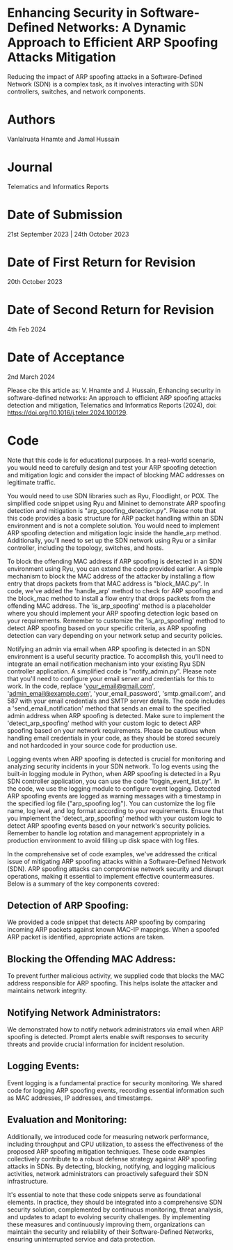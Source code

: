 # Enhancing Security in Software-Defined Networks: A Dynamic Approach to Efficient ARP Spoofing Attacks Mitigation

Reducing the impact of ARP spoofing attacks in a Software-Defined Network (SDN) is a complex task, as it involves interacting with SDN controllers, switches, and network components.

# Authors
Vanlalruata Hnamte and Jamal Hussain

# Journal
Telematics and Informatics Reports

# Date of Submission
21st September 2023 | 24th October 2023

# Date of First Return for Revision
20th October 2023

# Date of Second Return for Revision
4th Feb 2024

# Date of Acceptance
2nd March 2024

Please cite this article as: V. Hnamte and J. Hussain, Enhancing security in software-defined networks: An approach to efficient ARP spoofing attacks detection and mitigation, Telematics and Informatics Reports (2024), doi: https://doi.org/10.1016/j.teler.2024.100129.

# Code
Note that this code is for educational purposes. In a real-world scenario, you would need to carefully design and test your ARP spoofing detection and mitigation logic and consider the impact of blocking MAC addresses on legitimate traffic.

You would need to use SDN libraries such as Ryu, Floodlight, or POX. The simplified code snippet using Ryu and Mininet to demonstrate ARP spoofing detection and mitigation is "arp_spoofing_detection.py". Please note that this code provides a basic structure for ARP packet handling within an SDN environment and is not a complete solution. You would need to implement ARP spoofing detection and mitigation logic inside the handle_arp method. Additionally, you'll need to set up the SDN network using Ryu or a similar controller, including the topology, switches, and hosts.

To block the offending MAC address if ARP spoofing is detected in an SDN environment using Ryu, you can extend the code provided earlier. A simple mechanism to block the MAC address of the attacker by installing a flow entry that drops packets from that MAC address is "block_MAC.py". In code, we've added the 'handle_arp' method to check for ARP spoofing and the block_mac method to install a flow entry that drops packets from the offending MAC address. The 'is_arp_spoofing' method is a placeholder where you should implement your ARP spoofing detection logic based on your requirements. Remember to customize the 'is_arp_spoofing' method to detect ARP spoofing based on your specific criteria, as ARP spoofing detection can vary depending on your network setup and security policies.

Notifying an admin via email when ARP spoofing is detected in an SDN environment is a useful security practice. To accomplish this, you'll need to integrate an email notification mechanism into your existing Ryu SDN controller application. A simplified code is "notify_admin.py". Please note that you'll need to configure your email server and credentials for this to work. In the code, replace 'your_email@gmail.com', 'admin_email@example.com', 'your_email_password', 'smtp.gmail.com', and 587 with your email credentials and SMTP server details. The code includes a 'send_email_notification' method that sends an email to the specified admin address when ARP spoofing is detected. Make sure to implement the 'detect_arp_spoofing' method with your custom logic to detect ARP spoofing based on your network requirements. Please be cautious when handling email credentials in your code, as they should be stored securely and not hardcoded in your source code for production use. 

Logging events when ARP spoofing is detected is crucial for monitoring and analyzing security incidents in your SDN network. To log events using the built-in logging module in Python, when ARP spoofing is detected in a Ryu SDN controller application, you can use the code "loggin_event_list.py". In the code, we use the logging module to configure event logging. Detected ARP spoofing events are logged as warning messages with a timestamp in the specified log file ("arp_spoofing.log"). You can customize the log file name, log level, and log format according to your requirements. Ensure that you implement the 'detect_arp_spoofing' method with your custom logic to detect ARP spoofing events based on your network's security policies. Remember to handle log rotation and management appropriately in a production environment to avoid filling up disk space with log files.

In the comprehensive set of code examples, we've addressed the critical issue of mitigating ARP spoofing attacks within a Software-Defined Network (SDN). ARP spoofing attacks can compromise network security and disrupt operations, making it essential to implement effective countermeasures. Below is a summary of the key components covered:

## Detection of ARP Spoofing:

We provided a code snippet that detects ARP spoofing by comparing incoming ARP packets against known MAC-IP mappings. When a spoofed ARP packet is identified, appropriate actions are taken.

## Blocking the Offending MAC Address:

To prevent further malicious activity, we supplied code that blocks the MAC address responsible for ARP spoofing. This helps isolate the attacker and maintains network integrity.

## Notifying Network Administrators:

We demonstrated how to notify network administrators via email when ARP spoofing is detected. Prompt alerts enable swift responses to security threats and provide crucial information for incident resolution.

## Logging Events:

Event logging is a fundamental practice for security monitoring. We shared code for logging ARP spoofing events, recording essential information such as MAC addresses, IP addresses, and timestamps.

## Evaluation and Monitoring:

Additionally, we introduced code for measuring network performance, including throughput and CPU utilization, to assess the effectiveness of the proposed ARP spoofing mitigation techniques.
These code examples collectively contribute to a robust defense strategy against ARP spoofing attacks in SDNs. By detecting, blocking, notifying, and logging malicious activities, network administrators can proactively safeguard their SDN infrastructure. 

It's essential to note that these code snippets serve as foundational elements. In practice, they should be integrated into a comprehensive SDN security solution, complemented by continuous monitoring, threat analysis, and updates to adapt to evolving security challenges. By implementing these measures and continuously improving them, organizations can maintain the security and reliability of their Software-Defined Networks, ensuring uninterrupted service and data protection.
